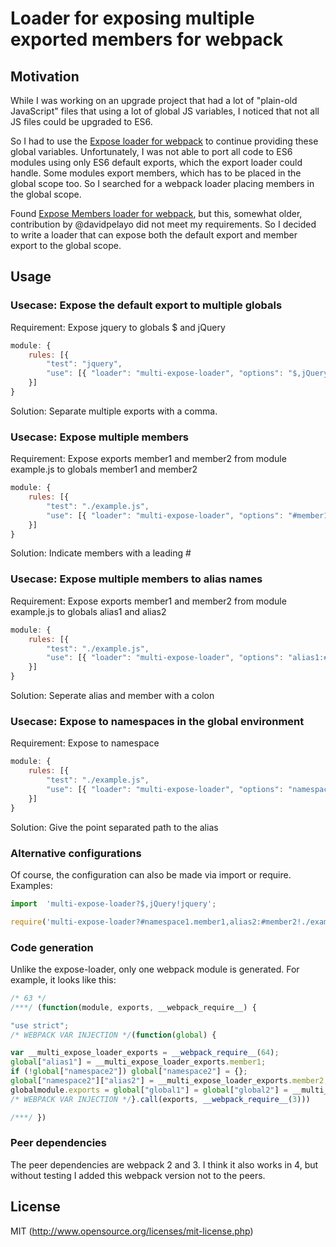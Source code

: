 # Loader for exposing multiple exported members for webpack

## Motivation

While I was working on an upgrade project that had a lot of "plain-old JavaScript" files that using a lot of global JS 
variables, I noticed that not all JS files could be upgraded to ES6.

So I had to use the [Expose loader for webpack](https://github.com/webpack/expose-loader) to continue providing these 
global variables. Unfortunately, I was not able to port all code to ES6 modules using only ES6 default exports, which
the export loader could handle. Some modules export members, which has to be placed in the global scope too. So I 
searched for a webpack loader placing members in the global scope.
 
Found [Expose Members loader for webpack](https://github.com/davidpelayo/expose-members-loader), but this, somewhat 
older, contribution by @davidpelayo did not meet my requirements. So I decided to write a loader that can expose both 
the default export and member export to the global scope.

## Usage

### Usecase: Expose the default export to multiple globals

Requirement: Expose jquery to globals $ and jQuery
```javascript
module: {
    rules: [{ 
        "test": "jquery", 
        "use": [{ "loader": "multi-expose-loader", "options": "$,jQuery" }]
    }]
} 
```
Solution: Separate multiple exports with a comma.

### Usecase: Expose multiple members

Requirement: Expose exports member1 and member2 from module example.js to globals member1 and member2
```javascript
module: {
    rules: [{ 
        "test": "./example.js", 
        "use": [{ "loader": "multi-expose-loader", "options": "#member1,#member2" }]
    }]
} 
```
Solution: Indicate members with a leading #

### Usecase: Expose multiple members to alias names

Requirement: Expose exports member1 and member2 from module example.js to globals alias1 and alias2
```javascript
module: {
    rules: [{ 
        "test": "./example.js", 
        "use": [{ "loader": "multi-expose-loader", "options": "alias1:#member1,alias2:#member2" }]
    }]
} 
```
Solution: Seperate alias and member with a colon

### Usecase: Expose to namespaces in the global environment

Requirement: Expose to namespace
```javascript
module: {
    rules: [{ 
        "test": "./example.js", 
        "use": [{ "loader": "multi-expose-loader", "options": "namespace1.alias1:#member1,namespace2.alias2:#member2" }]
    }]
} 
```
Solution: Give the point separated path to the alias

### Alternative configurations

Of course, the configuration can also be made via import or require. Examples:

```javascript
import  'multi-expose-loader?$,jQuery!jquery'; 

require('multi-expose-loader?#namespace1.member1,alias2:#member2!./example.js');
```

### Code generation

Unlike the expose-loader, only one webpack module is generated. For example, it looks like this:
```javascript
/* 63 */
/***/ (function(module, exports, __webpack_require__) {

"use strict";
/* WEBPACK VAR INJECTION */(function(global) {

var __multi_expose_loader_exports = __webpack_require__(64);
global["alias1"] = __multi_expose_loader_exports.member1;
if (!global["namespace2"]) global["namespace2"] = {};
global["namespace2"]["alias2"] = __multi_expose_loader_exports.member2;
globalmodule.exports = global["global1"] = global["global2"] = __multi_expose_loader_exports;
/* WEBPACK VAR INJECTION */}.call(exports, __webpack_require__(3)))

/***/ }) 
```

### Peer dependencies

The peer dependencies are webpack 2 and 3. I think it also works in 4, but without testing I added this webpack version
not to the peers. 

## License

MIT (http://www.opensource.org/licenses/mit-license.php)
